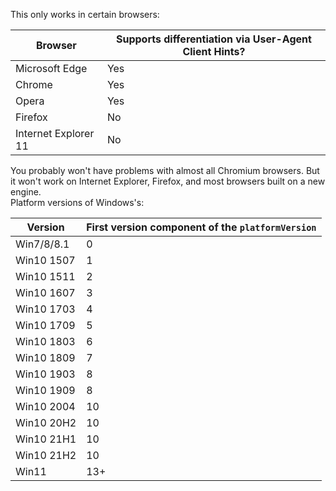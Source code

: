This only works in certain browsers:
<table>
<thead>
<tr>
<th>Browser</th>
<th>Supports differentiation via User-Agent Client Hints?</th>
</tr>
</thead>
<tbody>
<tr>
<td>Microsoft Edge</td>
<td>Yes</td>
</tr>
<tr>
<td>Chrome</td>
<td>Yes</td>
</tr>
<tr>
<td>Opera</td>
<td>Yes</td>
</tr>
<tr>
<td>Firefox</td>
<td>No</td>
</tr>
<tr>
<td>Internet Explorer 11</td>
<td>No</td>
</tr>
</tbody>
</table>
You probably won't have problems with almost all Chromium browsers. But it won't work on Internet Explorer, Firefox, and most browsers built on a new engine.
<br>
Platform versions of Windows's:
<table>
<thead>
<tr>
<th>Version</th>
<th>First version component of the <code>platformVersion</code></th>
</tr>
</thead>
<tbody>
<tr>
<td>Win7/8/8.1</td>
<td>0</td>
</tr>
<tr>
<td>Win10 1507</td>
<td>1</td>
</tr>
<tr>
<td>Win10 1511</td>
<td>2</td>
</tr>
<tr>
<td>Win10 1607</td>
<td>3</td>
</tr>
<tr>
<td>Win10 1703</td>
<td>4</td>
</tr>
<tr>
<td>Win10 1709</td>
<td>5</td>
</tr>
<tr>
<td>Win10 1803</td>
<td>6</td>
</tr>
<tr>
<td>Win10 1809</td>
<td>7</td>
</tr>
<tr>
<td>Win10 1903</td>
<td>8</td>
</tr>
<tr>
<td>Win10 1909</td>
<td>8</td>
</tr>
<tr>
<td>Win10 2004</td>
<td>10</td>
</tr>
<tr>
<td>Win10 20H2</td>
<td>10</td>
</tr>
<tr>
<td>Win10 21H1</td>
<td>10</td>
</tr>
<tr>
<td>Win10 21H2</td>
<td>10</td>
</tr>
<tr>
<td>Win11</td>
<td>13+</td>
</tr>
</tbody>
</table>
